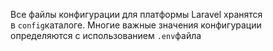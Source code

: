 Все файлы конфигурации для платформы Laravel хранятся в `config`каталоге.
Многие важные значения конфигурации определяются с использованием `.env`файла
